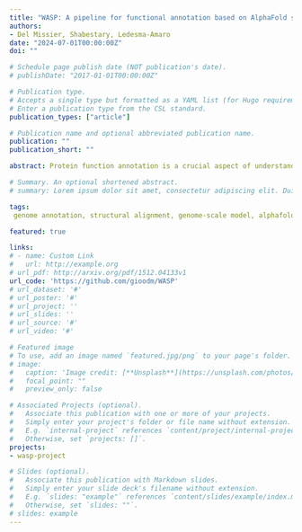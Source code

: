 ```yaml
---
title: "WASP: A pipeline for functional annotation based on AlphaFold structural models (_in review_)"
authors:
- Del Missier, Shabestary, Ledesma-Amaro
date: "2024-07-01T00:00:00Z"
doi: ""

# Schedule page publish date (NOT publication's date).
# publishDate: "2017-01-01T00:00:00Z"

# Publication type.
# Accepts a single type but formatted as a YAML list (for Hugo requirements).
# Enter a publication type from the CSL standard.
publication_types: ["article"]

# Publication name and optional abbreviated publication name.
publication: ""
publication_short: ""

abstract: Protein function annotation is a crucial aspect of understanding biological processes and mechanisms. Traditionally, annotations have been derived from sequence homology, providing valuable insights but often leaving gaps even in well-characterised organisms. With the emergence of AlphaFold, rapid generation of structural models are offering a new paradigm for inferring protein function based on structural homology. Here, we present WASP, a pipeline leveraging structural homology to enhance protein annotation at scale, providing a more comprehensive understanding of protein functions across various organisms. WASP relies on network topology for better accuracy and more robust statistical power. On hidden labels, WASP achieved superior F1 scores compared to state-of-the-art tools using sequence homology. On a cohort of 20 model organisms relevant for industrial applications, WASP could retrieve 20-30% of uncharacterised proteins. WASP utility was further demonstrated in genome-scale model curation where it could identify native candidates for 75% to 100% of orphan reactions. Together, WASP highlights the importance of structural homology in systematically identifying novel annotations which were previously missed by sequence-based tools.

# Summary. An optional shortened abstract.
# summary: Lorem ipsum dolor sit amet, consectetur adipiscing elit. Duis posuere tellus ac convallis placerat. Proin tincidunt magna sed ex sollicitudin condimentum.

tags:
 genome annotation, structural alignment, genome-scale model, alphafold

featured: true

links:
# - name: Custom Link
#   url: http://example.org
# url_pdf: http://arxiv.org/pdf/1512.04133v1
url_code: 'https://github.com/gioodm/WASP'
# url_dataset: '#'
# url_poster: '#'
# url_project: ''
# url_slides: ''
# url_source: '#'
# url_video: '#'

# Featured image
# To use, add an image named `featured.jpg/png` to your page's folder. 
# image:
#   caption: 'Image credit: [**Unsplash**](https://unsplash.com/photos/s9CC2SKySJM)'
#   focal_point: ""
#   preview_only: false

# Associated Projects (optional).
#   Associate this publication with one or more of your projects.
#   Simply enter your project's folder or file name without extension.
#   E.g. `internal-project` references `content/project/internal-project/index.md`.
#   Otherwise, set `projects: []`.
projects:
- wasp-project

# Slides (optional).
#   Associate this publication with Markdown slides.
#   Simply enter your slide deck's filename without extension.
#   E.g. `slides: "example"` references `content/slides/example/index.md`.
#   Otherwise, set `slides: ""`.
# slides: example
---
```


<!-- This work is driven by the results in my [previous paper](/publication/conference-paper/) on LLMs.

{{% callout note %}}
Create your slides in Markdown - click the *Slides* button to check out the example.
{{% /callout %}}

Add the publication's **full text** or **supplementary notes** here. You can use rich formatting such as including [code, math, and images](https://docs.hugoblox.com/content/writing-markdown-latex/). -->
